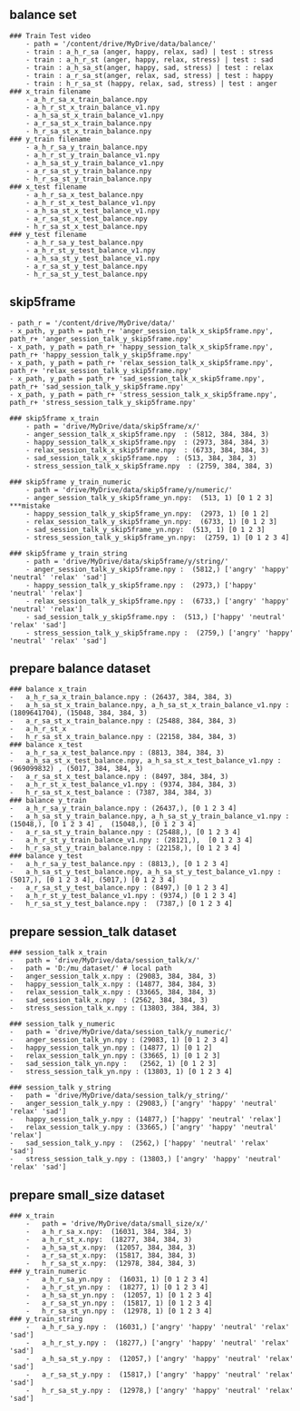 ## balance set
	### Train Test video
		- path = '/content/drive/MyDrive/data/balance/'
		- train : a_h_r_sa (anger, happy, relax, sad) | test : stress
		- train : a_h_r_st (anger, happy, relax, stress) | test : sad
		- train : a_h_sa_st(anger, happy, sad, stress) | test : relax
		- train : a_r_sa_st(anger, relax, sad, stress) | test : happy
		- train : h_r_sa_st (happy, relax, sad, stress) | test : anger
	### x_train filename 
		- a_h_r_sa_x_train_balance.npy
		- a_h_r_st_x_train_balance_v1.npy
		- a_h_sa_st_x_train_balance_v1.npy
		- a_r_sa_st_x_train_balance.npy
		- h_r_sa_st_x_train_balance.npy	
	### y_train filename 
		- a_h_r_sa_y_train_balance.npy
		- a_h_r_st_y_train_balance_v1.npy
		- a_h_sa_st_y_train_balance_v1.npy
		- a_r_sa_st_y_train_balance.npy
		- h_r_sa_st_y_train_balance.npy
	### x_test filename 
		- a_h_r_sa_x_test_balance.npy
		- a_h_r_st_x_test_balance_v1.npy
		- a_h_sa_st_x_test_balance_v1.npy
		- a_r_sa_st_x_test_balance.npy
		- h_r_sa_st_x_test_balance.npy
	### y_test filename 
		- a_h_r_sa_y_test_balance.npy
		- a_h_r_st_y_test_balance_v1.npy
		- a_h_sa_st_y_test_balance_v1.npy
		- a_r_sa_st_y_test_balance.npy
		- h_r_sa_st_y_test_balance.npy
	
## skip5frame
	- path_r = '/content/drive/MyDrive/data/'
	- x_path, y_path = path_r+ 'anger_session_talk_x_skip5frame.npy', path_r+ 'anger_session_talk_y_skip5frame.npy'
	- x_path, y_path = path_r+ 'happy_session_talk_x_skip5frame.npy', path_r+ 'happy_session_talk_y_skip5frame.npy'
	- x_path, y_path = path_r+ 'relax_session_talk_x_skip5frame.npy', path_r+ 'relax_session_talk_y_skip5frame.npy'
	- x_path, y_path = path_r+ 'sad_session_talk_x_skip5frame.npy', path_r+ 'sad_session_talk_y_skip5frame.npy'
	- x_path, y_path = path_r+ 'stress_session_talk_x_skip5frame.npy', path_r+ 'stress_session_talk_y_skip5frame.npy'
	
	### skip5frame x_train
		- path = 'drive/MyDrive/data/skip5frame/x/'
		- anger_session_talk_x_skip5frame.npy  : (5812, 384, 384, 3)
		- happy_session_talk_x_skip5frame.npy  : (2973, 384, 384, 3)
		- relax_session_talk_x_skip5frame.npy  : (6733, 384, 384, 3)
		- sad_session_talk_x_skip5frame.npy  : (513, 384, 384, 3)
		- stress_session_talk_x_skip5frame.npy  : (2759, 384, 384, 3)
		
	### skip5frame y_train_numeric
		- path = 'drive/MyDrive/data/skip5frame/y/numeric/'
		- anger_session_talk_y_skip5frame_yn.npy:  (513, 1) [0 1 2 3] ***mistake
		- happy_session_talk_y_skip5frame_yn.npy:  (2973, 1) [0 1 2]
		- relax_session_talk_y_skip5frame_yn.npy:  (6733, 1) [0 1 2 3]
		- sad_session_talk_y_skip5frame_yn.npy:  (513, 1) [0 1 2 3]
		- stress_session_talk_y_skip5frame_yn.npy:  (2759, 1) [0 1 2 3 4]
	
	### skip5frame y_train_string
		- path = 'drive/MyDrive/data/skip5frame/y/string/'
		- anger_session_talk_y_skip5frame.npy :  (5812,) ['angry' 'happy' 'neutral' 'relax' 'sad']
		- happy_session_talk_y_skip5frame.npy :  (2973,) ['happy' 'neutral' 'relax']
		- relax_session_talk_y_skip5frame.npy :  (6733,) ['angry' 'happy' 'neutral' 'relax']
		- sad_session_talk_y_skip5frame.npy :  (513,) ['happy' 'neutral' 'relax' 'sad']
		- stress_session_talk_y_skip5frame.npy :  (2759,) ['angry' 'happy' 'neutral' 'relax' 'sad']	
	
## prepare balance dataset
	### balance x_train
	-	a_h_r_sa_x_train_balance.npy : (26437, 384, 384, 3)
	-	a_h_sa_st_x_train_balance.npy, a_h_sa_st_x_train_balance_v1.npy : (1809641704), (15048, 384, 384, 3)
	-	a_r_sa_st_x_train_balance.npy : (25488, 384, 384, 3)
	-	a_h_r_st_x
	-	h_r_sa_st_x_train_balance.npy : (22158, 384, 384, 3)
	### balance x_test
	-	a_h_r_sa_x_test_balance.npy : (8813, 384, 384, 3)
	-	a_h_sa_st_x_test_balance.npy, a_h_sa_st_x_test_balance_v1.npy : (969099832) , (5017, 384, 384, 3)
	-	a_r_sa_st_x_test_balance.npy : (8497, 384, 384, 3)
	-	a_h_r_st_x_test_balance_v1.npy : (9374, 384, 384, 3)
	-	h_r_sa_st_x_test_balance : (7387, 384, 384, 3)
	### balance y_train
	-	a_h_r_sa_y_train_balance.npy : (26437,), [0 1 2 3 4]
	-	a_h_sa_st_y_train_balance.npy, a_h_sa_st_y_train_balance_v1.npy : (15048,), [0 1 2 3 4] ,  (15048,), [0 1 2 3 4]
	-	a_r_sa_st_y_train_balance.npy : (25488,), [0 1 2 3 4]
	-	a_h_r_st_y_train_balance_v1.npy : (28121,),  [0 1 2 3 4]
	-	h_r_sa_st_y_train_balance.npy : (22158,), [0 1 2 3 4]
	### balance y_test
	-	a_h_r_sa_y_test_balance.npy : (8813,), [0 1 2 3 4]
	-	a_h_sa_st_y_test_balance.npy, a_h_sa_st_y_test_balance_v1.npy : (5017,), [0 1 2 3 4], (5017,) [0 1 2 3 4]
	-	a_r_sa_st_y_test_balance.npy : (8497,) [0 1 2 3 4]
	-	a_h_r_st_y_test_balance_v1.npy : (9374,) [0 1 2 3 4]
	-	h_r_sa_st_y_test_balance.npy :  (7387,) [0 1 2 3 4]
 
## prepare session_talk dataset
	### session_talk x_train
	-	path = 'drive/MyDrive/data/session_talk/x/'
	-	path = 'D:/mu_dataset/' # local path
	-	anger_session_talk_x.npy : (29083, 384, 384, 3)
	-	happy_session_talk_x.npy : (14877, 384, 384, 3)
	-	relax_session_talk_x.npy : (33665, 384, 384, 3)
	-	sad_session_talk_x.npy  : (2562, 384, 384, 3)
	-	stress_session_talk_x.npy : (13803, 384, 384, 3)
	
	### session_talk y_numeric
	-	path = 'drive/MyDrive/data/session_talk/y_numeric/'
	-	anger_session_talk_yn.npy : (29083, 1) [0 1 2 3 4]
	-	happy_session_talk_yn.npy : (14877, 1) [0 1 2]
	-	relax_session_talk_yn.npy : (33665, 1) [0 1 2 3]
	-	sad_session_talk_yn.npy : 	(2562, 1) [0 1 2 3]
	-	stress_session_talk_yn.npy : (13803, 1) [0 1 2 3 4]
	
	### session_talk y_string
	-	path = 'drive/MyDrive/data/session_talk/y_string/'	
	-	anger_session_talk_y.npy : (29083,) ['angry' 'happy' 'neutral' 'relax' 'sad']
	-	happy_session_talk_y.npy : (14877,) ['happy' 'neutral' 'relax']
	-	relax_session_talk_y.npy : (33665,) ['angry' 'happy' 'neutral' 'relax']
	-	sad_session_talk_y.npy :  (2562,) ['happy' 'neutral' 'relax' 'sad']
	-	stress_session_talk_y.npy : (13803,) ['angry' 'happy' 'neutral' 'relax' 'sad']
	
## prepare small_size dataset
	### x_train
		-	path = 'drive/MyDrive/data/small_size/x/'
		-	a_h_r_sa_x.npy:  (16031, 384, 384, 3)
		-	a_h_r_st_x.npy:  (18277, 384, 384, 3)
		-	a_h_sa_st_x.npy:  (12057, 384, 384, 3)
		-	a_r_sa_st_x.npy:  (15817, 384, 384, 3)
		-	h_r_sa_st_x.npy:  (12978, 384, 384, 3)
	### y_train_numeric
		-	a_h_r_sa_yn.npy :  (16031, 1) [0 1 2 3 4]
		-	a_h_r_st_yn.npy :  (18277, 1) [0 1 2 3 4]
		-	a_h_sa_st_yn.npy :  (12057, 1) [0 1 2 3 4]
		-	a_r_sa_st_yn.npy :  (15817, 1) [0 1 2 3 4]
		-	h_r_sa_st_yn.npy :  (12978, 1) [0 1 2 3 4]
	### y_train_string
		-	a_h_r_sa_y.npy :  (16031,) ['angry' 'happy' 'neutral' 'relax' 'sad']
		-	a_h_r_st_y.npy :  (18277,) ['angry' 'happy' 'neutral' 'relax' 'sad']
		-	a_h_sa_st_y.npy :  (12057,) ['angry' 'happy' 'neutral' 'relax' 'sad']
		-	a_r_sa_st_y.npy :  (15817,) ['angry' 'happy' 'neutral' 'relax' 'sad']
		-	h_r_sa_st_y.npy :  (12978,) ['angry' 'happy' 'neutral' 'relax' 'sad']
